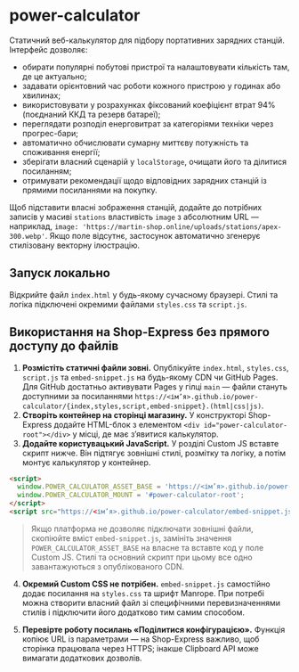 # power-calculator

Статичний веб-калькулятор для підбору портативних зарядних станцій. Інтерфейс дозволяє:

- обирати популярні побутові пристрої та налаштовувати кількість там, де це актуально;
- задавати орієнтовний час роботи кожного пристрою у годинах або хвилинах;
- використовувати у розрахунках фіксований коефіцієнт втрат 94% (поєднаний ККД та резерв батареї);
- переглядати розподіл енерговитрат за категоріями техніки через прогрес-бари;
- автоматично обчислювати сумарну миттєву потужність та споживання енергії;
- зберігати власний сценарій у `localStorage`, очищати його та ділитися посиланням;
- отримувати рекомендації щодо відповідних зарядних станцій із прямими посиланнями на покупку.

Щоб підставити власні зображення станцій, додайте до потрібних записів у масиві `stations` властивість `image` з абсолютним URL — наприклад,
`image: 'https://martin-shop.online/uploads/stations/apex-300.webp'`. Якщо поле відсутнє, застосунок автоматично згенерує стилізовану
векторну ілюстрацію.

## Запуск локально

Відкрийте файл `index.html` у будь-якому сучасному браузері. Стилі та логіка підключені окремими файлами `styles.css` та `script.js`.

## Використання на Shop-Express без прямого доступу до файлів

1. **Розмістіть статичні файли зовні.** Опублікуйте `index.html`, `styles.css`, `script.js` та `embed-snippet.js` на будь-якому CDN чи GitHub Pages. Для GitHub достатньо активувати Pages у гілці `main` — файли стануть доступними за посиланнями `https://<ім’я>.github.io/power-calculator/{index,styles,script,embed-snippet}.(html|css|js)`.
2. **Створіть контейнер на сторінці магазину.** У конструкторі Shop-Express додайте HTML-блок з елементом `<div id="power-calculator-root"></div>` у місці, де має з’явитися калькулятор.
3. **Додайте користувацький JavaScript.** У розділі Custom JS вставте скрипт нижче. Він підтягує зовнішні стилі, розмітку та логіку, а потім монтує калькулятор у контейнер.

```html
<script>
  window.POWER_CALCULATOR_ASSET_BASE = 'https://<ім’я>.github.io/power-calculator/';
  window.POWER_CALCULATOR_MOUNT = '#power-calculator-root';
</script>
<script src="https://<ім’я>.github.io/power-calculator/embed-snippet.js" defer></script>
```

> Якщо платформа не дозволяє підключати зовнішні файли, скопіюйте вміст `embed-snippet.js`, замініть значення `POWER_CALCULATOR_ASSET_BASE` на власне та вставте код у поле Custom JS. Стилі та основний скрипт при цьому все одно завантажуються з опублікованого CDN.

4. **Окремий Custom CSS не потрібен.** `embed-snippet.js` самостійно додає посилання на `styles.css` та шрифт Manrope. При потребі можна створити власний файл зі специфічними перевизначеннями стилів і підключити його додатково тим самим способом.

5. **Перевірте роботу посилань «Поділитися конфігурацією».** Функція копіює URL із параметрами — на Shop-Express важливо, щоб сторінка працювала через HTTPS; інакше Clipboard API може вимагати додаткових дозволів.
